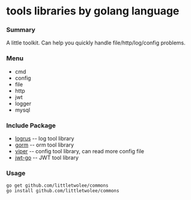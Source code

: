 # tools libraries by golang language

### Summary

A little toolkit. Can help you quickly handle file/http/log/config problems.

### Menu

* cmd
* config
* file 
* http 
* jwt
* logger
* mysql

### Include Package

* [logrus](https://github.com/sirupsen/logrus) -- log tool library
* [gorm](https://github.com/jinzhu/gorm) -- orm tool library
* [viper](https://github.com/spf13/viper) -- config tool library, can read more config file
* [jwt-go](https://github.com/dgrijalva/jwt-go) -- JWT tool library

### Usage

```shell
go get github.com/littletwolee/commons
go install github.com/littletwolee/commons
```
